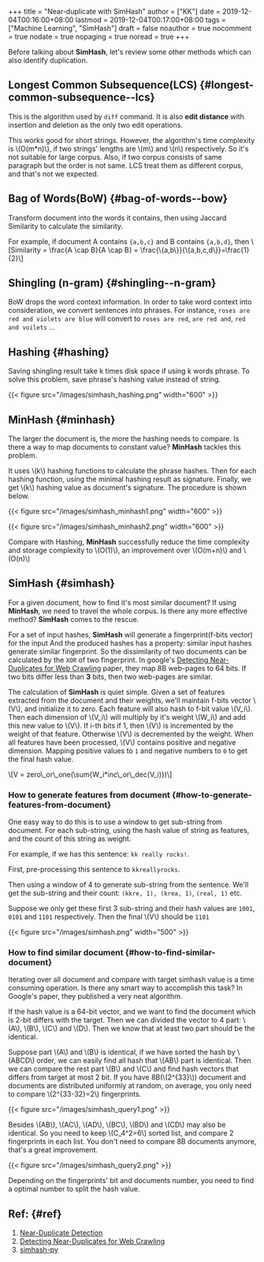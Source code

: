 +++
title = "Near-duplicate with SimHash"
author = ["KK"]
date = 2019-12-04T00:16:00+08:00
lastmod = 2019-12-04T00:17:00+08:00
tags = ["Machine Learning", "SimHash"]
draft = false
noauthor = true
nocomment = true
nodate = true
nopaging = true
noread = true
+++

Before talking about **SimHash**, let's review some other methods which can also identify duplication.


## Longest Common Subsequence(LCS) {#longest-common-subsequence--lcs}

This is the algorithm used by `diff` command. It is also **edit distance** with insertion and deletion as the only two edit operations.

This works good for short strings. However, the algorithm's time complexity is \\(O(m\*n)\\), if two strings' lengths are \\(m\\) and \\(n\\) respectively. So it's not suitable for large corpus. Also, if two corpus consists of same paragraph but the order is not same. LCS treat them as different corpus, and that's not we expected.


## Bag of Words(BoW) {#bag-of-words--bow}

Transform document into the words it contains, then using Jaccard Similarity to calculate the similarity.

For example, if document A contains `{a,b,c}` and B contains `{a,b,d}`, then \\[Similarity = \frac{A \cap B}{A \cap B} = \frac{\\{a,b\\}}{\\{a,b,c,d\\}}=\frac{1}{2}\\]


## Shingling (n-gram) {#shingling--n-gram}

BoW drops the word context information. In order to take word context into consideration, we convert sentences into phrases. For instance, `roses are red and violets are blue` will convert to `roses are red`, `are red and`, `red and voilets` ...


## Hashing {#hashing}

Saving shingling result take k times disk space if using k words phrase. To solve this problem, save phrase's hashing value instead of string.

{{< figure src="/images/simhash_hashing.png" width="600" >}}


## MinHash {#minhash}

The larger the document is, the more the hashing needs to compare. Is there a way to map documents to constant value? **MinHash** tackles this problem.

It uses \\(k\\) hashing functions to calculate the phrase hashes. Then for each hashing function, using the minimal hashing result as signature. Finally, we get \\(k\\) hashing value as document's signature. The procedure is shown below.

{{< figure src="/images/simhash_minhash1.png" width="600" >}}

{{< figure src="/images/simhash_minhash2.png" width="600" >}}

Compare with Hashing, **MinHash** successfully reduce the time complexity and storage complexity to \\(O(1)\\), an improvement over \\(O(m+n)\\) and \\(O(n)\\)


## SimHash {#simhash}

For a given document, how to find it's most similar document? If using **MinHash**, we need to travel the whole corpus. Is there any more effective method? **SimHash** comes to the rescue.

For a set of input hashes, **SimHash** will generate a fingerprint(f-bits vector) for the input And the produced hashes has a property: similar input hashes generate similar fingerprint. So the dissimilarity of two documents can be calculated by the `XOR` of two fingerprint. In google's [Detecting Near-Duplicates for Web Crawling](https://www2007.org/papers/paper215.pdf) paper, they map 8B web-pages to 64 bits. If two bits differ less than **3** bits, then two web-pages are similar.

The calculation of **SimHash** is quiet simple. Given a set of features extracted from the document and their weights, we'll maintain f-bits vector \\(V\\), and initialize it to zero. Each feature will also hash to f-bit value \\(V\_i\\). Then each dimension of \\(V\_i\\) will multiply by it's weight \\(W\_i\\) and add this new value to \\(V\\). If i-th bits if 1, then \\(V\\) is incremented by the weight of that feature. Otherwise \\(V\\) is decremented by the weight. When all features have been processed, \\(V\\) contains positive and negative dimension. Mapping positive values to `1` and negative numbers to `0` to get the final hash value.

\\[V = zero\\_or\\_one(\sum{W\_i\*inc\\_or\\_dec(V\_i)})\\]


### How to generate features from document {#how-to-generate-features-from-document}

One easy way to do this is to use a window to get sub-string from document. For each sub-string, using the hash value of string as features, and the count of this string as weight.

For example, if we has this sentence: `kk really rocks!`.

First, pre-processing this sentence to `kkreallyrocks`.

Then using a window of 4 to generate sub-string from the sentence. We'll get the sub-string and their count: `(kkre, 1), (krea, 1)`, `(real, 1)` etc.

Suppose we only get these first 3 sub-string and their hash values are `1001`, `0101` and `1101` respectively. Then the final \\(V\\) should be `1101`

{{< figure src="/images/simhash.png" width="500" >}}


### How to find similar document {#how-to-find-similar-document}

Iterating over all document and compare with target simhash value is a time consuming operation. Is there any smart way to accomplish this task? In Google's paper, they published a very neat algorithm.

If the hash value is a 64-bit vector, and we want to find the document which is 2-bit differs with the target. Then we can divided the vector to 4 part: \\(A\\), \\(B\\), \\(C\\) and \\(D\\). Then we know that at least two part should be the identical.

Suppose part \\(A\\) and \\(B\\) is identical, if we have sorted the hash by \\(ABCD\\) order, we can easily find all hash that \\(AB\\) part is identical. Then we can compare the rest part \\(B\\) and \\(C\\) and find hash vectors that differs from target at most 2 bit. If you have 8B(\\(2^{33}\\)) document and documents are distributed uniformly at random, on average, you only need to compare \\(2^{33-32}=2\\) fingerprints.

{{< figure src="/images/simhash_query1.png" >}}

Besides \\(AB\\), \\(AC\\), \\(AD\\), \\(BC\\), \\(BD\\) and \\(CD\\) may also be identical. So you need to keep \\(C\_4^2=6\\) sorted list, and compare 2 fingerprints in each list. You don't need to compare 8B documents anymore, that's a great improvement.

{{< figure src="/images/simhash_query2.png" >}}

Depending on the fingerprints' bit and documents number, you need to find a optimal number to split the hash value.


## Ref: {#ref}

1.  [Near-Duplicate Detection](https://moz.com/devblog/near-duplicate-detection)
2.  [Detecting Near-Duplicates for Web Crawling](https://www2007.org/papers/paper215.pdf)
3.  [simhash-py](https://github.com/seomoz/simhash-py)
